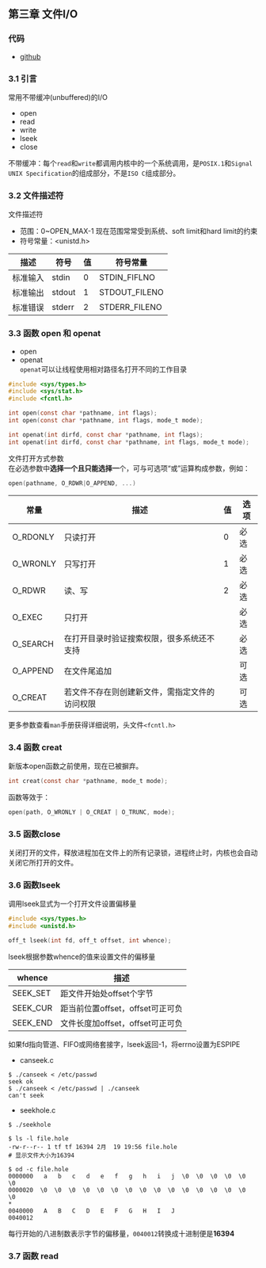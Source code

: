 ## 第三章 文件I/O

### 代码
- [github](https://github.com/jerryhanjj/apuecode/tree/master/ch03)

### 3.1 引言

常用不带缓冲(unbuffered)的I/O
- open
- read
- write
- lseek
- close

不带缓冲：每个`read`和`write`都调用内核中的一个系统调用，是`POSIX.1`和`Signal UNIX Specification`的组成部分，不是`ISO C`组成部分。

### 3.2 文件描述符
文件描述符
- 范围：0~OPEN_MAX-1
现在范围常常受到系统、soft limit和hard limit的约束
- 符号常量：<unistd.h>

|   描述   |  符号  | 值  |   符号常量    |
| -------- | ------ | --- | ------------- |
| 标准输入 | stdin  |  0  | STDIN_FIFLNO  |
| 标准输出 | stdout |  1  | STDOUT_FILENO |
| 标准错误 | stderr |  2  | STDERR_FILENO |

### 3.3 函数 open 和 openat

- open
- openat  
`openat`可以让线程使用相对路径名打开不同的工作目录

```c
#include <sys/types.h>
#include <sys/stat.h>
#include <fcntl.h>

int open(const char *pathname, int flags);
int open(const char *pathname, int flags, mode_t mode);

int openat(int dirfd, const char *pathname, int flags);
int openat(int dirfd, const char *pathname, int flags, mode_t mode);
```

文件打开方式参数  
在必选参数中**选择一个且只能选择一**个，可与可选项“或”运算构成参数，例如：
```c
open(pathname, O_RDWR|O_APPEND, ...)
```

|   常量   |                      描述                      | 值  | 选项 |
| -------- | ---------------------------------------------- | --- | ---- |
| O_RDONLY |                    只读打开                    |  0  | 必选 |
| O_WRONLY |                    只写打开                    |  1  | 必选 |
|  O_RDWR  |                     读、写                     |  2  | 必选 |
|  O_EXEC  |                     只打开                     |     | 必选 |
| O_SEARCH |   在打开目录时验证搜索权限，很多系统还不支持   |     | 必选 |
| O_APPEND |                  在文件尾追加                  |     | 可选 |
| O_CREAT  | 若文件不存在则创建新文件，需指定文件的访问权限 |     | 可选 |

更多参数查看`man`手册获得详细说明，头文件`<fcntl.h>`

### 3.4 函数 creat
新版本open函数之前使用，现在已被摒弃。
```c
int creat(const char *pathname, mode_t mode);
```
函数等效于：
```c
open(path, O_WRONLY | O_CREAT | O_TRUNC, mode);
```

### 3.5 函数close
关闭打开的文件，释放进程加在文件上的所有记录锁，进程终止时，内核也会自动关闭它所打开的文件。

### 3.6 函数lseek
调用lseek显式为一个打开文件设置偏移量
```c
#include <sys/types.h>
#include <unistd.h>

off_t lseek(int fd, off_t offset, int whence);
```
lseek根据参数whence的值来设置文件的偏移量

|  whence  |               描述               |
| -------- | -------------------------------- |
| SEEK_SET |     距文件开始处offset个字节     |
| SEEK_CUR | 距当前位置offset，offset可正可负 |
| SEEK_END | 文件长度加offset，offset可正可负 |

如果fd指向管道、FIFO或网络套接字，lseek返回-1，将errno设置为ESPIPE
- canseek.c

```shell
$ ./canseek < /etc/passwd
seek ok
$ ./canseek < /etc/passwd | ./canseek   
can't seek
```

- seekhole.c

```shell
$ ./seekhole  

$ ls -l file.hole 
-rw-r--r-- 1 tf tf 16394 2月  19 19:56 file.hole
# 显示文件大小为16394

$ od -c file.hole 
0000000   a   b   c   d   e   f   g   h   i   j  \0  \0  \0  \0  \0  \0
0000020  \0  \0  \0  \0  \0  \0  \0  \0  \0  \0  \0  \0  \0  \0  \0  \0
*
0040000   A   B   C   D   E   F   G   H   I   J
0040012
```
每行开始的八进制数表示字节的偏移量，`0040012`转换成十进制便是**16394**

### 3.7 函数 read



























